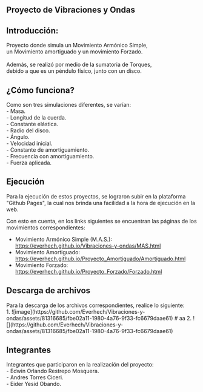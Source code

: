 ## Proyecto de Vibraciones y Ondas
<h2 align="left">Introducción:</h2>
Proyecto donde simula un Movimiento Armónico Simple, <br> un Movimiento amortiguado y un movimiento Forzado. <br><br>
Además, se realizó por medio de la sumatoria de Torques, <br> debido a que es un péndulo físico, junto con un disco.


<h2 align="left">¿Cómo funciona?</h2>
Como son tres simulaciones diferentes, se varían: <br>
- Masa. <br>
- Longitud de la cuerda. <br>
- Constante elástica. <br>
- Radio del disco. <br>
- Ángulo. <br>
- Velocidad inicial. <br>
- Constante de amortiguamiento. <br>
- Frecuencia con amortiguamiento. <br>
- Fuerza aplicada. <br>

<h2 align="left">Ejecución</h2>
Para la ejecución de estos proyectos, se lograron subir en la plataforma "Github Pages",
la cual nos brinda una facilidad a la hora de ejecución en la web.

Con esto en cuenta, en los links siguientes se encuentran las páginas de los movimientos correspondientes: <br>
- Movimiento Armónico Simple (M.A.S.): https://everhech.github.io/Vibraciones-y-ondas/MAS.html <br>
- Movimiento Amortiguado: https://everhech.github.io/Proyecto_Amortiguado/Amortiguado.html <br>
- Movimiento Forzado: https://everhech.github.io/Proyecto_Forzado/Forzado.html <br>


<h2 align="left">Descarga de archivos</h2>
Para la descarga de los archivos correspondientes, realice lo siguiente: <br>
1. ![image](https://github.com/Everhech/Vibraciones-y-ondas/assets/81316685/fbe02a11-1980-4a76-9f33-fc6679daae61)
# aa
2. ![](https://github.com/Everhech/Vibraciones-y-ondas/assets/81316685/fbe02a11-1980-4a76-9f33-fc6679daae61)


<h2 align="left">Integrantes</h2>
Integrantes que participaron en la realización del proyecto: <br>
- Edwin Orlando Restrepo Mosquera.  <br>
- Andres Torres Ciceri.  <br>
- Eider Yesid Obando.  <br>
